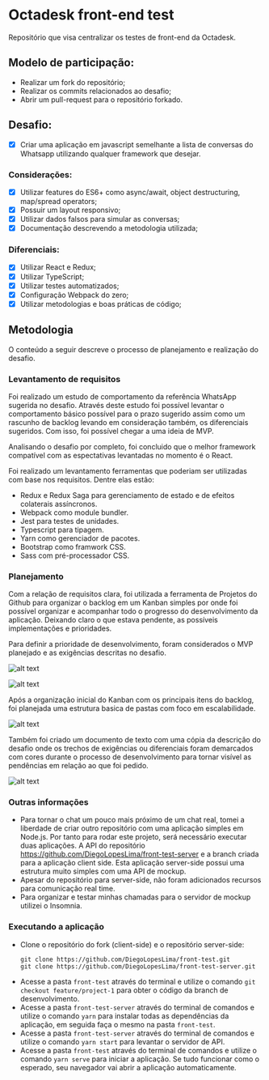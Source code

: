 # Octadesk front-end test
Repositório que visa centralizar os testes de front-end da Octadesk.

## Modelo de participação:

- Realizar um fork do repositório;
- Realizar os commits relacionados ao desafio;
- Abrir um pull-request para o repositório forkado.

## Desafio:
- [x] Criar uma aplicação em javascript semelhante a lista de conversas do Whatsapp utilizando qualquer framework que desejar.

### Considerações:
- [x] Utilizar features do ES6+ como async/await, object destructuring, map/spread operators;
- [x] Possuir um layout responsivo;
- [x] Utilizar dados falsos para simular as conversas;
- [x] Documentação descrevendo a metodologia utilizada;

### Diferenciais:
- [x] Utilizar React e Redux;
- [x] Utilizar TypeScript;
- [x] Utilizar testes automatizados;
- [x] Configuração Webpack do zero;
- [x] Utilizar metodologias e boas práticas de código;

## Metodologia
O conteúdo a seguir descreve o processo de planejamento e realização do desafio.

### Levantamento de requisitos
Foi realizado um estudo de comportamento da referência WhatsApp sugerida no desafio. Através deste estudo foi possível levantar o comportamento básico possível para o prazo sugerido assim como um rascunho de backlog levando em consideração também, os diferenciais sugeridos. Com isso, foi possível chegar a uma ideia de MVP.

Analisando o desafio por completo, foi concluido que o melhor framework compatível com as espectativas levantadas no momento é o React.

Foi realizado um levantamento ferramentas que poderiam ser utilizadas com base nos requisitos. Dentre elas estão:

- Redux e Redux Saga para gerenciamento de estado e de efeitos colaterais assíncronos.
- Webpack como module bundler.
- Jest para testes de unidades.
- Typescript para tipagem.
- Yarn como gerenciador de pacotes.
- Bootstrap como framwork CSS.
- Sass com pré-processador CSS.

### Planejamento
Com a relação de requisitos clara, foi utilizada a ferramenta de Projetos do Github para organizar o backlog em um Kanban simples por onde foi possível organizar e acompanhar todo o progresso do desenvolvimento da aplicação. Deixando claro o que estava pendente, as possíveis implementações e prioridades.

Para definir a prioridade de desenvolvimento, foram considerados o MVP planejado e as exigências descritas no desafio.

![alt text](https://i.imgur.com/SgnKDlF.png)

![alt text](https://i.imgur.com/gK2czrM.png)

Após a organização inicial do Kanban com os principais itens do backlog, foi planejada uma estrutura basica de pastas com foco em escalabilidade.

![alt text](https://i.imgur.com/w5BAa08.png)

Também foi criado um documento de texto com uma cópia da descrição do desafio onde os trechos de exigências ou diferenciais foram demarcados com cores durante o processo de desenvolvimento para tornar visível as pendências em relação ao que foi pedido.

![alt text](https://i.imgur.com/sAAknsb.png)

### Outras informações

- Para tornar o chat um pouco mais próximo de um chat real, tomei a liberdade de criar outro repositório com uma aplicação simples em Node.js. Por tanto para rodar este projeto, será necessário executar duas aplicações. A API do repositório https://github.com/DiegoLopesLima/front-test-server e a branch criada para a aplicação client side. Esta aplicação server-side possui uma estrutura muito simples com uma API de mockup.
- Apesar do repositório para server-side, não foram adicionados recursos para comunicação real time.
- Para organizar e testar minhas chamadas para o servidor de mockup utilizei o Insomnia.

### Executando a aplicação

- Clone o repositório do fork (client-side) e o repositório server-side:
  ```
  git clone https://github.com/DiegoLopesLima/front-test.git
  git clone https://github.com/DiegoLopesLima/front-test-server.git
  ```
- Acesse a pasta `front-test` através do terminal e utilize o comando `git checkout feature/project-1` para obter o código da branch de desenvolvimento.
- Acesse a pasta `front-test-server` através do terminal de comandos e utilize o comando `yarn` para instalar todas as dependências da aplicação, em seguida faça o mesmo na pasta `front-test`.
- Acesse a pasta `front-test-server` através do terminal de comandos e utilize o comando `yarn start` para levantar o servidor de API.
- Acesse a pasta `front-test` através do terminal de comandos e utilize o comando `yarn serve` para iniciar a aplicação. Se tudo funcionar como o esperado, seu navegador vai abrir a aplicação automaticamente.
